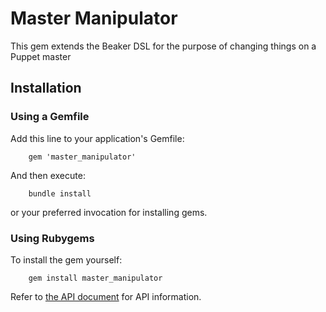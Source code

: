 # Master Manipulator

This gem extends the Beaker DSL for the purpose of changing things on a
Puppet master

## Installation

### Using a Gemfile

Add this line to your application's Gemfile:

```
    gem 'master_manipulator'
```

And then execute:

```
    bundle install
```

or your preferred invocation for installing gems.

### Using Rubygems

To install the gem yourself:


```
    gem install master_manipulator
```

Refer to [the API document](doc/apiref.md) for API information.
